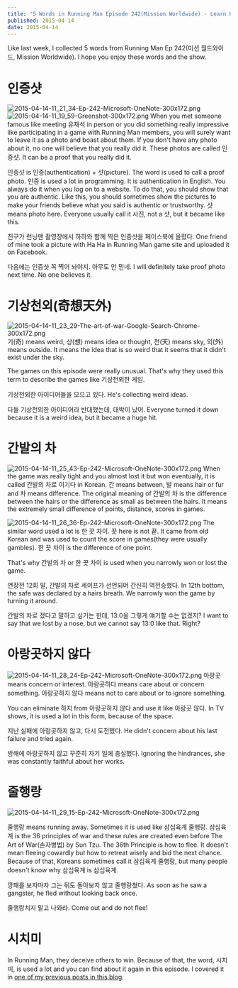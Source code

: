 ```yaml
---
title: "5 Words in Running Man Episode 242(Mission Worldwide) - Learn Korean with Running Man"
published: 2015-04-14
date: 2015-04-14
---
```

Like last week, I collected 5 words from Running Man Ep 242(미션 월드와이드, Mission Worldwide). I hope you enjoy these words and the show.

#  인증샷

![2015-04-14-11_21_34-Ep-242-Microsoft-OneNote-300x172.png ](/images/2015-04-14-11_21_34-Ep-242-Microsoft-OneNote-300x172.png )
![2015-04-14-11_19_59-Greenshot-300x172.png ](/images/2015-04-14-11_19_59-Greenshot-300x172.png )
When you met someone famous like meeting 유재석 in person or you did something really impressive like participating in a game with Running Man members, you will surely want to leave it as a photo and boast about them. If you don't have any photo about it, no one will believe that you really did it. These photos are called 인증샷. It can be a proof that you really did it.

인증샷 is 인증(authentication) + 샷(picture). The word is used to call a proof photo. 인증 is used a lot in programming. It is authentication in English. You always do it when you log on to a website. To do that, you should show that you are authentic. Like this, you should sometimes show the pictures to make your friends believe what you said is authentic or trustworthy. 샷 means photo here. Everyone usually call it 사진, not a 샷, but it became like this.

친구가 런닝맨 촬영장에서 하하와 함께 찍은 인증샷을 페이스북에 올렸다.
One friend of mine took a picture with Ha Ha in Running Man game site and uploaded it on Facebook.

다음에는 인증샷 꼭 찍어 놔야지. 아무도 안 믿네.
I will definitely take proof photo next time. No one believes it.

#  기상천외(奇想天外)

![2015-04-14-11_23_29-The-art-of-war-Google-Search-Chrome-300x172.png ](/images/2015-04-14-11_23_29-The-art-of-war-Google-Search-Chrome-300x172.png )
기(奇) means weird, 상(想) means idea or thought, 천(天) means sky, 외(外) means outside. It means the idea that is so weird that it seems that it didn't exist under the sky.

The games on this episode were really unusual. That's why they used this term to describe the games like 기상천외한 게임.

기상천외한 아이디어들을 모으고 있다.
He's collecting weird ideas.

다들 기상천외한 아이디어라 반대했는데, 대박이 났어.
Everyone turned it down because it is a weird idea, but it became a huge hit.

#  간발의 차

![2015-04-14-11_25_43-Ep-242-Microsoft-OneNote-300x172.png ](/images/2015-04-14-11_25_43-Ep-242-Microsoft-OneNote-300x172.png )
When the game was really tight and you almost lost it but won eventually, it is called 간발의 차로 이기다 in Korean. 간 means between, 발 means hair or fur and 차 means difference. The original meaning of 간발의 차 is the difference between the hairs or the difference as small as between the hairs. It means the extremely small difference of points, distance, scores in games.

![2015-04-14-11_26_36-Ep-242-Microsoft-OneNote-300x172.png ](/images/2015-04-14-11_26_36-Ep-242-Microsoft-OneNote-300x172.png )
The similar word used a lot is 한 끗 차이. 끗 here is not 끝. It came from old Korean and was used to count the score in games(they were usually gambles). 한 끗 차이 is the difference of one point.

That's why 간발의 차 or 한 끗 차이 is used when you narrowly won or lost the game.

연장전 12회 말, 간발의 차로 세이프가 선언되어 간신히 역전승했다.
In 12th bottom, the safe was declared by a hairs breath. We narrowly won the game by turning it around.

간발의 차로 졌다고 말하고 싶기는 한데, 13:0을 그렇게 얘기할 수는 없겠지?
I want to say that we lost by a nose, but we cannot say 13:0 like that. Right?

#  아랑곳하지 않다

![2015-04-14-11_28_24-Ep-242-Microsoft-OneNote-300x172.png ](/images/2015-04-14-11_28_24-Ep-242-Microsoft-OneNote-300x172.png )
아랑곳 means concern or interest. 아랑곳하다 means care about or concern something. 아랑곳하지 않다 means not to care about or to ignore something.

You can eliminate 하지 from 아랑곳하지 않다 and use it like 아랑곳 않다. In TV shows, it is used a lot in this form, because of the space.

지난 실패에 아랑곳하지 않고, 다시 도전했다.
He didn't concern about his last failure and tried again.

방해에 아랑곳하지 않고 꾸준히 자기 일에 충실했다.
Ignoring the hindrances, she was constantly faithful about her works.

#  줄행랑

![2015-04-14-11_29_15-Ep-242-Microsoft-OneNote-300x172.png ](/images/2015-04-14-11_29_15-Ep-242-Microsoft-OneNote-300x172.png )

줄행랑 means running away. Sometimes it is used like 삼십육계 줄행랑. 삼십육계 is the 36 principles of war and these rules are created even before The Art of War(손자병법) by Sun Tzu. The 36th Principle is how to flee. It doesn't mean fleeing cowardly but how to retreat wisely and bid the next chance. Because of that, Koreans sometimes call it 삼십육계 줄행랑, but many people doesn't know why 삼십육계 is 삼십육계.

깡패를 보자마자 그는 뒤도 돌아보지 않고 줄행랑쳤다.
As soon as he saw a gangster, he fled without looking back once.

줄행랑치지 말고 나와라.
Come out and do not flee!

#  시치미

In Running Man, they deceive others to win. Because of that, the word, 시치미, is used a lot and you can find about it again in this episode. I covered it in [one of my previous posts in this blog](/%EC%8B%9C%EC%B9%98%EB%AF%B8%EB%A5%BC-%EB%96%BC%EB%8B%A4-korean-idioms-4/).